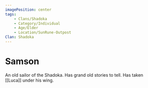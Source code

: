 ```yaml
---
imagePosition: center
tags:
    - Clans/Shadoka
    - Category/Individual
    - Age/Elder
    - Location/SunRune-Outpost
Clan: Shadoka
---
```


# Samson

An old sailor of the Shadoka. Has grand old stories to tell. Has taken [[Luca]] under his wing.